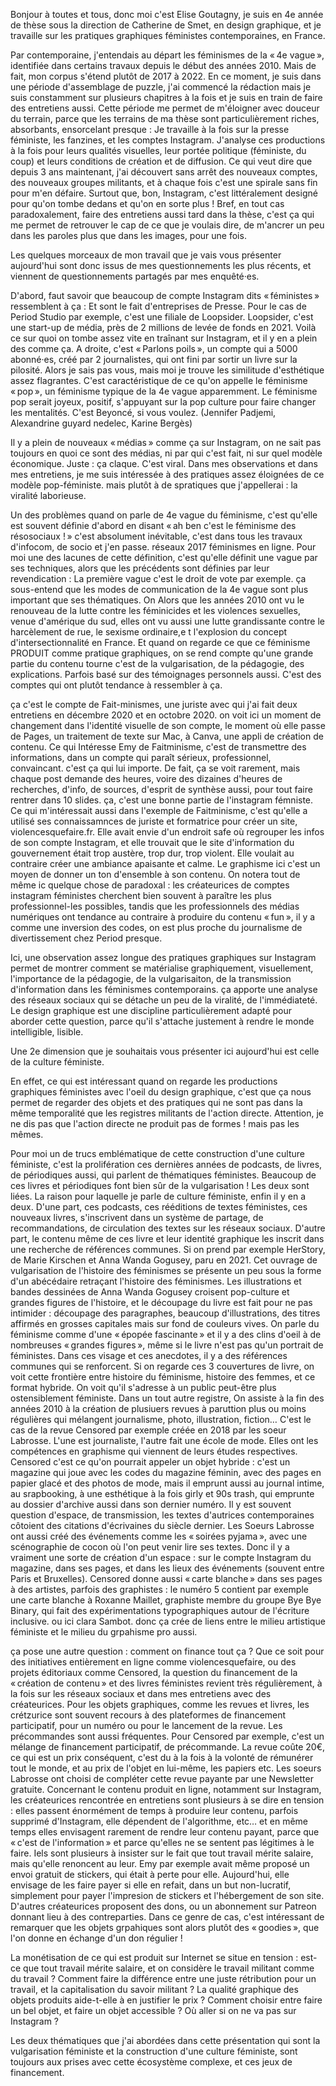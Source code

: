 Bonjour à toutes et tous, donc moi c'est Elise Goutagny, je suis en 4e année de thèse sous la direction de Catherine de Smet, en design graphique, et je travaille sur les pratiques graphiques féministes contemporaines, en France. 

Par contemporaine, j'entendais au départ les féminismes de la « 4e vague », identifiée dans certains travaux depuis le début des années 2010. Mais de fait, mon corpus s'étend plutôt de 2017 à 2022. 
En ce moment, je suis dans une période d'assemblage de puzzle, j'ai commencé la rédaction mais je suis constamment sur plusieurs chapitres à la fois et je suis en train de faire des entretiens aussi. 
Cette période me permet de m'éloigner avec douceur du terrain, parce que les terrains de ma thèse sont particulièrement riches, absorbants, ensorcelant presque : Je travaille à la fois sur la presse féministe, les fanzines, et les comptes Instagram. J'analyse ces productions à la fois pour leurs qualités visuelles, leur portée politique (féministe, du coup) et leurs conditions de création et de diffusion. Ce qui veut dire que depuis 3 ans maintenant, j'ai découvert sans arrêt des nouveaux comptes, des nouveaux groupes militants, et à chaque fois c'est une spirale sans fin pour m'en défaire. Surtout que, bon, Instagram, c'est littéralement designé pour qu'on tombe dedans et qu'on en sorte plus !
Bref, en tout cas paradoxalement, faire des entretiens aussi tard dans la thèse, c'est ça qui me permet de retrouver le cap de ce que je voulais dire, de m'ancrer un peu dans les paroles plus que dans les images, pour une fois. 

Les quelques morceaux de mon travail que je vais vous présenter aujourd'hui sont donc issus de mes questionnements les plus récents, et viennent de questionnements partagés par mes enquêté·es. 

D'abord, faut savoir que beaucoup de compte Instagram dits « féministes » ressemblent à ça : 
Et sont le fait d'entreprises de Presse. Pour le cas de Period Studio par exemple, c'est une filiale de Loopsider. Loopsider, c'est une start-up de média, près de 2 millions de levée de fonds en 2021. Voilà ce sur quoi on tombe assez vite en traînant sur Instagram, et il y en a plein des comme ça. A droite, c'est « Parlons poils », un compte qui a 5000 abonné·es, créé par 2 journalistes, qui ont fini par sortir un livre sur la pilosité. Alors je sais pas vous, mais moi je trouve les similitude d'esthétique assez flagrantes. 
C'est caractéristique de ce qu'on appelle le féminisme « pop », un féminisme typique de la 4e vague apparemment. Le féminisme pop serait joyeux, positif, s'appuyant sur la pop culture pour faire changer les mentalités. C'est Beyoncé, si vous voulez. (Jennifer Padjemi, Alexandrine guyard nedelec, Karine Bergès)

Il y a plein de nouveaux « médias » comme ça sur Instagram, on ne sait pas toujours en quoi ce sont des médias, ni par qui c'est fait, ni sur quel modèle économique. Juste : ça claque. C'est viral.
Dans mes observations et dans mes entretiens, je me suis intéressée à des pratiques assez éloignées de ce modèle pop-féministe. mais plutôt à de spratiques que j'appellerai : la viralité laborieuse. 

Un des problèmes quand on parle de 4e vague du féminisme, c'est qu'elle est souvent définie d'abord en disant « ah ben c'est le féminisme des résosociaux ! » c'est absolument inévitable, c'est dans tous les travaux d'infocom, de socio et j'en passe. réseaux 2017 féminismes en ligne.
Pour moi une des lacunes de cette définition, c'est qu'elle définit une vague par ses techniques, alors que les précédents sont définies par leur revendication :  La première vague c'est le droit de vote par exemple.  ça sous-entend que les modes de communication de la 4e vague sont plus important que ses thématiques. On Alors que les années 2010 ont vu le renouveau de la lutte contre les féminicides et les violences sexuelles, venue d'amérique du sud, elles ont vu aussi une lutte grandissante contre le harcèlement de rue, le sexisme ordinaire,e t l'explosion du concept d'intersectionnalité en France. 
Et quand on regarde ce que ce féminisme PRODUIT comme pratique graphiques, on se rend compte qu'une grande partie du contenu tourne c'est de la vulgarisation, de la pédagogie, des explications. Parfois basé sur des témoignages personnels aussi. C'est des comptes qui ont plutôt tendance à ressembler à ça. 

ça c'est le compte de Fait-minismes, une juriste avec qui j'ai fait deux entretiens en décembre 2020 et en octobre 2020. on voit ici un moment de changement dans l'identité visuelle de son compte, le moment où elle passe de Pages, un traitement de texte sur Mac, à Canva, une appli de création de contenu. Ce qui Intéresse Emy de Faitminisme, c'est de transmettre des informations, dans un compte qui paraît sérieux, professionnel, convaincant. c'est ça qui lui importe. De fait, ça se voit rarement, mais chaque post demande des heures, voire des dizaines d'heures de recherches, d'info, de sources, d'esprit de synthèse aussi, pour tout faire rentrer dans 10 slides. ça, c'est une bonne partie de l'instagram fémniste. 
Ce qui m'intéressait aussi dans l'exemple de Faitminisme, c'est qu'elle a utilisé ses connaissamnces de juriste et formatrice pour créer un site, violencesquefaire.fr. Elle avait envie d'un endroit safe où regrouper les infos de son compte Instagram, et elle trouvait que le site d'information du gouvernement était trop austère, trop dur, trop violent. Elle voulait au contraire créer une ambiance apaisante et calme. Le graphisme ici c'est un moyen de donner un ton d'ensemble à son contenu. 
On notera tout de même ic quelque chose de paradoxal : les créateurices de comptes instagram féministes cherchent bien souvent à paraître les plus professionnel-les possibles, tandis que les professionnels des médias numériques ont tendance au contraire à produire du contenu « fun », il y a comme une inversion des codes, on est plus proche du journalisme de divertissement chez Period presque. 

Ici, une observation assez longue des pratiques graphiques sur Instagram permet de montrer  comment se matérialise graphiquement, visuellement, l'importance de la pédagogie, de la vulgarisaiton, de la transmission d'information dans les féminismes contemporains. ça apporte une analyse des réseaux sociaux qui se détache un peu de la viralité, de l'immédiateté.
Le design graphique est une discipline particulièrement adapté pour aborder cette question, parce qu'il s'attache justement à rendre le monde intelligible, lisible.


Une 2e dimension que je souhaitais vous présenter ici aujourd'hui est celle de la culture féministe. 

En effet, ce qui est intéressant quand on regarde les productions graphiques féministes avec l'oeil du design graphique, c'est que ça nous permet de regarder des objets et des pratiques qui ne sont pas dans la même temporalité que les registres militants de l'action directe. Attention, je ne dis pas que l'action directe ne produit pas de formes ! mais pas les mêmes. 

Pour moi un de trucs emblématique de cette construction d'une culture féministe, c'est la prolifération ces dernières années de podcasts, de livres, de périodiques aussi, qui parlent de thématiques féministes. Beaucoup de ces livres et périodiques font bien sûr de la vulgarisation ! Les deux sont liées.
La raison pour laquelle je parle de culture féministe, enfin il y en a deux. D'une part, ces podcasts, ces rééditions de textes féministes, ces nouveaux livres, s'inscrivent dans un système de partage, de recommandations, de circulation des textes sur les réseaux sociaux. D'autre part, le contenu même de ces livre et leur identité graphique les inscrit dans une recherche de références communes. 
Si on prend par exemple HerStory, de Marie Kirschen et Anna Wanda Gogusey, paru en 2021. Cet ouvrage de vulgarisation de l'histoire des féminismes se présente un peu sous la forme d'un abécédaire retraçant l'histoire des féminismes. Les illustrations et bandes dessinées de Anna Wanda Gogusey croisent pop-culture et grandes figures de l'histoire, et le découpage du livre est fait pour ne pas intimider : découpage des paragraphes, beaucoup d'illustrations, des titres affirmés en grosses capitales mais sur fond de couleurs vives. On parle du féminisme comme d'une « épopée fascinante » et il y a des clins d'oeil à de nombreuses « grandes figures », même si le livre n'est pas qu'un portrait de féministes. Dans ces visage et ces anecdotes, il y a des références communes qui se renforcent.
Si on regarde ces 3 couvertures de livre, on voit cette frontière entre histoire du féminisme, histoire des femmes, et ce format hybride. On voit qu'il s'adresse à un public peut-être plus ostensiblement féministe. 
Dans un tout autre registre, On assiste à la fin des années 2010 à la création de plusiuers revues à paruttion plus ou moins régulières qui mélangent journalisme, photo, illustration, fiction… 
C'est le cas de la revue Censored par exemple créée en 2018 par les soeur Labrosse. L'une est journaliste, l'autre fait une école de mode. Elles ont les compétences en graphisme qui viennent de leurs études respectives. Censored c'est ce qu'on pourrait appeler un objet hybride : c'est un magazine qui joue avec les codes du magazine féminin, avec des pages en papier glacé et des photos de mode, mais il emprunt aussi au journal intime, au srapbooking, à une esthétique à la fois girly et 90s trash, qui emprunte au dossier d'archive aussi dans son dernier numéro. Il y est souvent question d'espace, de transmission, les textes d'autrices contemporaines côtoient des citations d'écrivaines du siècle dernier. Les Soeurs Labrosse ont aussi créé des événements comme les « soirées pyjama », avec une scénographie de cocon où l'on peut venir lire ses textes. Donc il y a vraiment une sorte de création d'un espace : sur le compte Instagram du magazine, dans ses pages, et dans les lieux des événements (souvent entre Paris et Bruxelles).
Censored donne aussi « carte blanche » dans ses pages à des artistes, parfois des graphistes : le numéro 5 contient par exemple une carte blanche à Roxanne Maillet, graphiste membre du groupe Bye Bye Binary, qui fait des expérimentations typographiques autour de l'écriture inclusive. ou ici clara Sambot. donc ça crée de liens entre le milieu artistique féministe et le milieu du grpahisme pro aussi.

ça pose une autre question : comment on finance tout ça ? 
Que ce soit pour des initiatives entièrement en ligne comme violencesquefaire, ou des projets éditoriaux comme Censored, la question du financement de la « création de contenu » et des livres féministes revient très régulièrement, à la fois sur les réseaux sociaux et dans mes entretiens avec des créateurices. 
Pour les objets graphiques, comme les revues et livres, les crétzurice sont souvent recours à des plateformes de financement participatif, pour un numéro ou pour le lancement de la revue. Les précommandes sont aussi fréquentes. Pour Censored par exemple, c'est un mélange de financement participatif, de précommande. La revue coûte 20€, ce qui est un prix conséquent, c'est du à la fois à la volonté de rémunérer tout le monde, et au prix de l'objet en lui-même, les papiers etc. Les soeurs Labrosse ont choisi de compléter cette revue payante par une Newsletter gratuite. 
Concernant le contenu produit en ligne, notamment sur Instagram, les créateurices rencontrée en entretiens sont plusieurs à se dire en tension : elles passent énormément de temps à produire leur contenu, parfois supprimé d'Instagram, elle dépendent de l'algorithme, etc… et en même temps elles envisagent rarement de rendre leur contenu payant, parce que « c'est de l'information » et parce qu'elles ne se sentent pas légitimes à le faire. Iels sont plusieurs à insister sur le fait que tout travail mérite salaire, mais qu'elle renoncent au leur. Emy par exemple avait même proposé un envoi gratuit de stickers, qui était à perte pour elle. Aujourd'hui, elle envisage de les faire payer si elle en refait, dans un but non-lucratif, simplement pour payer l'impresion de stickers et l'hébergement de son site. D'autres créateurices proposent des dons, ou un abonnement sur Patreon donnant lieu à des contreparties. Dans ce genre de cas, c'est intéressant de remarquer que les objets grpahiques sont alors plutôt des « goodies », que l'on donne en échange d'un don régulier ! 

La monétisation de ce qui est produit sur Internet se situe en tension : est-ce que tout travail mérite salaire, et on considère le travail militant comme du travail ? Comment faire la différence entre une juste rétribution pour un travail, et la capitalisation du savoir militant ? La qualité graphique des objets produits aide-t-elle à en justifier le prix ? Comment choisir entre faire un bel objet, et faire un objet accessible ? Où aller si on ne va pas sur Instagram ?

Les deux thématiques que j'ai abordées dans cette présentation qui sont la vulgarisation féministe et la construction d'une culture féministe, sont toujours aux prises avec cette écosystème complexe, et ces jeux de financement. 
